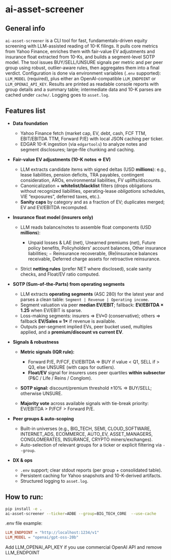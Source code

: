 # ai-asset-screener

## General info

`ai-asset-screener` is a CLI tool for fast, fundamentals-driven equity screening with LLM-assisted reading of 10-K filings. It pulls core metrics from Yahoo Finance, enriches them with fair-value EV adjustments and insurance float extracted from 10-Ks, and builds a segment-level SOTP model. The tool issues BUY/SELL/UNSURE signals per metric and per peer group using robust, outlier-aware rules, then aggregates them into a final verdict. Configuration is done via environment variables (`.env` supported): `LLM_MODEL` (required), plus either an OpenAI-compatible `LLM_ENDPOINT` or `LLM_OPENAI_API_KEY`. Results are printed as readable console reports with group details and a summary table; intermediate data and 10-K parses are cached under `cache/`. Logging goes to `asset.log`.

## Features list

* **Data foundation**

  * Yahoo Finance fetch (market cap, EV, debt, cash, FCF TTM, EBIT/EBITDA TTM, Forward P/E) with local JSON caching per ticker.
  * EDGAR 10-K ingestion (via `edgartools`) to analyze notes and segment disclosures; large-file chunking and caching.

* **Fair-value EV adjustments (10-K notes => EV)**

  * LLM extracts candidate items with signed deltas (USD **millions**): e.g., lease liabilities, pension deficits, TRA payables, contingent consideration, AROs, environmental liabilities, FV uplifts/discounts.
  * Canonicalization + **whitelist/blacklist** filters (drops obligations without recognized liabilities, operating-lease *obligations* schedules, VIE “exposures”, deferred taxes, etc.).
  * **Sanity caps** by category and as a fraction of EV; duplicates merged; EV and EV/EBITDA recomputed.

* **Insurance float model (insurers only)**

  * LLM reads balance/notes to assemble float components (USD **millions**):

    * Unpaid losses & LAE (net), Unearned premiums (net), Future policy benefits, Policyholders’ account balances, Other insurance liabilities;
      − Reinsurance recoverable, (Re)insurance balances receivable, Deferred charge assets for retroactive reinsurance.
  * Strict **netting rules** (prefer NET where disclosed), scale sanity checks, and Float/EV ratio computed.

* **SOTP (Sum-of-the-Parts) from operating segments**

  * LLM extracts **operating segments** (ASC 280) for the latest year and parses a clean table: `Segment | Revenue | Operating income`.
  * Segment valuation via peer **median EV/EBIT**; fallback: **EV/EBITDA × 1.25** when EV/EBIT is sparse.
  * Loss-making segments: insurers => EV≈0 (conservative); others => fallback **EV/Sales ≈ 1×** if revenue is available.
  * Outputs per-segment implied EVs, peer bucket used, multiples applied, and a **premium/discount vs current EV**.

* **Signals & robustness**

  * **Metric signals (IQR rule):**

    * Forward P/E, P/FCF, EV/EBITDA => BUY if value < Q1, SELL if > Q3, else UNSURE (with caps for outliers).
    * **Float/EV** signal for insurers uses peer quartiles **within subsector** (P\&C / Life / Reins / Conglom).
  * **SOTP signal:** discount/premium threshold ±10% => BUY/SELL; otherwise UNSURE.
  * **Majority vote** across available signals with tie-break priority: EV/EBITDA > P/FCF > Forward P/E.

* **Peer groups & auto-scoping**

  * Built-in universes (e.g., BIG\_TECH, SEMI, CLOUD\_SOFTWARE, INTERNET\_ADS, ECOMMERCE, AUTO\_EV, ASSET\_MANAGERS, CONGLOMERATES, INSURANCE, CRYPTO miners/exchanges).
  * Auto-selection of relevant groups for a ticker or explicit filtering via `--group`.

* **DX & ops**

  * `.env` support; clear stdout reports (per group + consolidated table).
  * Persistent caching for Yahoo snapshots and 10-K-derived artifacts.
  * Structured logging to `asset.log`.


## How to run:

```bash
pip install -e .
ai-asset-screener --ticker=ADBE --group=BIG_TECH_CORE  --use-cache
```

.env file example:
```toml
LLM_ENDPOINT = "http://localhost:1234/v1"
LLM_MODEL = "openai/gpt-oss-20b"
```
Add LLM_OPENAI_API_KEY if you use commercial OpenAI API and remove LLM_ENDPOINT